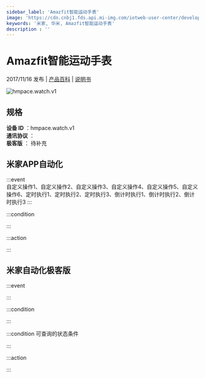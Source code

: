 ```yaml
---
sidebar_label: 'Amazfit智能运动手表'
image: 'https://cdn.cnbj1.fds.api.mi-img.com/iotweb-user-center/developer_1679072496224dV1plAxv.png?GalaxyAccessKeyId=AKVGLQWBOVIRQ3XLEW&Expires=9223372036854775807&Signature=FskafK84LA63SWe2fAKenl3fSA8='
keywords: '米家, 华米, Amazfit智能运动手表'
description : ''
---
```

# Amazfit智能运动手表

2017/11/16 发布 | [产品百科](https://home.mi.com/webapp/content/baike/product/index.html?model=hmpace.watch.v1/) | [说明书](https://home.mi.com/views/introduction.html?model=hmpace.watch.v1&region=cn)

![hmpace.watch.v1](https://cdn.cnbj1.fds.api.mi-img.com/iotweb-user-center/developer_1679072496224dV1plAxv.png?GalaxyAccessKeyId=AKVGLQWBOVIRQ3XLEW&Expires=9223372036854775807&Signature=FskafK84LA63SWe2fAKenl3fSA8=)

## 规格  
> 
**设备 ID** ：hmpace.watch.v1  
**通讯协议** ：  
**极客版**  ： 待补充 


## 米家APP自动化  

:::event  
自定义操作1、自定义操作2、自定义操作3、自定义操作4、自定义操作5、自定义操作6、定时执行1、定时执行2、定时执行3、倒计时执行1、倒计时执行2、倒计时执行3
:::

:::condition  

:::

:::action   

:::

## 米家自动化极客版  

:::event  

:::

:::condition  

:::

:::condition 可查询的状态条件  

:::

:::action  

:::

        

